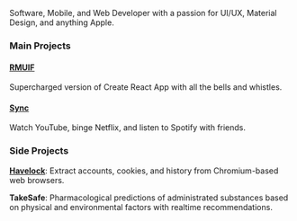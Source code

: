 Software, Mobile, and Web Developer with a passion for UI/UX, Material Design, and anything Apple.

### Main Projects

#### [RMUIF](https://github.com/rmuif)

Supercharged version of Create React App with all the bells and whistles.

#### [Sync](https://sync.phoqe.com)

Watch YouTube, binge Netflix, and listen to Spotify with friends.

### Side Projects

**[Havelock](https://github.com/phoqe/havelock)**: Extract accounts, cookies, and history from Chromium-based web browsers.

**TakeSafe**: Pharmacological predictions of administrated substances based on physical and environmental factors with realtime recommendations.
